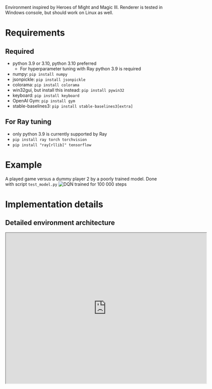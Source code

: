 Environment inspired by Heroes of Might and Magic III.
Renderer is tested in Windows console, but should work on Linux as well.

# Requirements

## Required
* python 3.9 or 3.10, python 3.10 preferred
  * For hyperparameter tuning with Ray python 3.9 is required 
* numpy: `pip install numpy`
* jsonpickle: `pip install jsonpickle`
* colorama: `pip install colorama`
* win32gui, but install this instead: `pip install pywin32`
* keyboard: `pip install keyboard`
* OpenAI Gym: `pip install gym`
* stable-baselines3: `pip install stable-baselines3[extra]`

## For Ray tuning
* only python 3.9 is currently supported by Ray
* `pip install ray torch torchvision`
* `pip install "ray[rllib]" tensorflow`

# Example
A played game versus a dummy player 2 by a poorly trained model. Done with script `test_model.py`
![DQN trained for 100 000 steps](./examples/HOMMTextAnimation%202022-06-27%2022.53.46.gif)

# Implementation details

## Detailed environment architecture
<iframe src="https://drive.google.com/file/d/1858e7LHRXBo5cOBhIVx9gKQdIzGW49DG/preview" width="640" height="480" allow="autoplay"></iframe>
